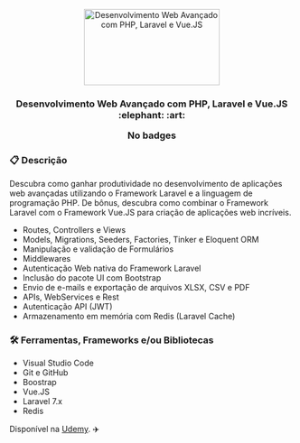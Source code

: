<p align="center">
    <img src="https://img-c.udemycdn.com/course/240x135/3178182_ecf3.jpg" width="240" height="135" alt="Desenvolvimento Web Avançado com PHP, Laravel e Vue.JS" />
</p>

<h3 align="center">
    Desenvolvimento Web Avançado com PHP, Laravel e Vue.JS :elephant: :art:

<br>

<div align="center">

No badges

</div>

### :clipboard: Descrição

Descubra como ganhar produtividade no desenvolvimento de aplicações web avançadas utilizando o Framework Laravel e a linguagem de programação PHP. De bônus, descubra como combinar o Framework Laravel com o Framework Vue.JS para criação de aplicações web incríveis.

- Routes, Controllers e Views
- Models, Migrations, Seeders, Factories, Tinker e Eloquent ORM
- Manipulação e validação de Formulários
- Middlewares
- Autenticação Web nativa do Framework Laravel
- Inclusão do pacote UI com Bootstrap
- Envio de e-mails e exportação de arquivos XLSX, CSV e PDF
- APIs, WebServices e Rest
- Autenticação API (JWT)
- Armazenamento em memória com Redis (Laravel Cache)

### :hammer_and_wrench: Ferramentas, Frameworks e/ou Bibliotecas

- Visual Studio Code
- Git e GitHub
- Boostrap
- Vue.JS
- Laravel 7.x
- Redis



Disponível na [Udemy](https://www.udemy.com/course/curso-completo-do-desenvolvedor-laravel/). :airplane:

